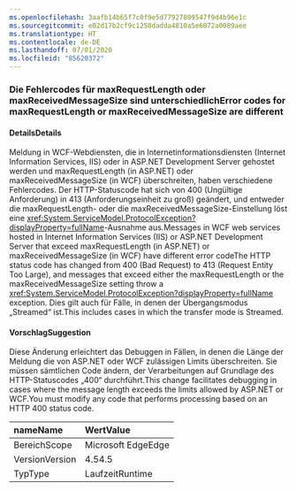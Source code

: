 ```yaml
---
ms.openlocfilehash: 3aafb14b65f7c0f9e5d77927809547f9d4b96e1c
ms.sourcegitcommit: e02d17b2cf9c1258dadda4810a5e6072a0089aee
ms.translationtype: HT
ms.contentlocale: de-DE
ms.lasthandoff: 07/01/2020
ms.locfileid: "85620372"
---
```

### <a name="error-codes-for-maxrequestlength-or-maxreceivedmessagesize-are-different"></a><span data-ttu-id="3c971-101">Die Fehlercodes für maxRequestLength oder maxReceivedMessageSize sind unterschiedlich</span><span class="sxs-lookup"><span data-stu-id="3c971-101">Error codes for maxRequestLength or maxReceivedMessageSize are different</span></span>

#### <a name="details"></a><span data-ttu-id="3c971-102">Details</span><span class="sxs-lookup"><span data-stu-id="3c971-102">Details</span></span>

<span data-ttu-id="3c971-103">Meldung in WCF-Webdiensten, die in Internetinformationsdiensten (Internet Information Services, IIS) oder in ASP.NET Development Server gehostet werden und maxRequestLength (in ASP.NET) oder maxReceivedMessageSize (in WCF) überschreiten, haben verschiedene Fehlercodes. Der HTTP-Statuscode hat sich von 400 (Ungültige Anforderung) in 413 (Anforderungseinheit zu groß) geändert, und entweder die maxRequestLength- oder die maxReceivedMessageSize-Einstellung löst eine <xref:System.ServiceModel.ProtocolException?displayProperty=fullName>-Ausnahme aus.</span><span class="sxs-lookup"><span data-stu-id="3c971-103">Messages in WCF web services hosted in Internet Information Services (IIS) or ASP.NET Development Server that exceed maxRequestLength (in ASP.NET) or maxReceivedMessageSize (in WCF) have different error codeThe HTTP status code has changed from 400 (Bad Request) to 413 (Request Entity Too Large), and messages that exceed either the maxRequestLength or the maxReceivedMessageSize setting throw a <xref:System.ServiceModel.ProtocolException?displayProperty=fullName> exception.</span></span> <span data-ttu-id="3c971-104">Dies gilt auch für Fälle, in denen der Übergangsmodus „Streamed“ ist.</span><span class="sxs-lookup"><span data-stu-id="3c971-104">This includes cases in which the transfer mode is Streamed.</span></span>

#### <a name="suggestion"></a><span data-ttu-id="3c971-105">Vorschlag</span><span class="sxs-lookup"><span data-stu-id="3c971-105">Suggestion</span></span>

<span data-ttu-id="3c971-106">Diese Änderung erleichtert das Debuggen in Fällen, in denen die Länge der Meldung die von ASP.NET oder WCF zulässigen Limits überschreiten. Sie müssen sämtlichen Code ändern, der Verarbeitungen auf Grundlage des HTTP-Statuscodes „400“ durchführt.</span><span class="sxs-lookup"><span data-stu-id="3c971-106">This change facilitates debugging in cases where the message length exceeds the limits allowed by ASP.NET or WCF.You must modify any code that performs processing based on an HTTP 400 status code.</span></span>

| <span data-ttu-id="3c971-107">name</span><span class="sxs-lookup"><span data-stu-id="3c971-107">Name</span></span>    | <span data-ttu-id="3c971-108">Wert</span><span class="sxs-lookup"><span data-stu-id="3c971-108">Value</span></span>       |
|:--------|:------------|
| <span data-ttu-id="3c971-109">Bereich</span><span class="sxs-lookup"><span data-stu-id="3c971-109">Scope</span></span>   |<span data-ttu-id="3c971-110">Microsoft Edge</span><span class="sxs-lookup"><span data-stu-id="3c971-110">Edge</span></span>|
|<span data-ttu-id="3c971-111">Version</span><span class="sxs-lookup"><span data-stu-id="3c971-111">Version</span></span>|<span data-ttu-id="3c971-112">4.5</span><span class="sxs-lookup"><span data-stu-id="3c971-112">4.5</span></span>|
|<span data-ttu-id="3c971-113">Typ</span><span class="sxs-lookup"><span data-stu-id="3c971-113">Type</span></span>|<span data-ttu-id="3c971-114">Laufzeit</span><span class="sxs-lookup"><span data-stu-id="3c971-114">Runtime</span></span>|

